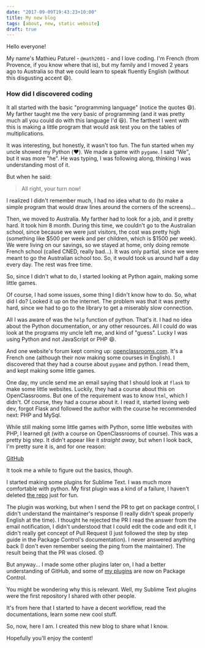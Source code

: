 ```yaml
---
date: "2017-09-09T19:43:23+10:00"
title: My new blog
tags: [about, new, static website]
draft: true
---
```


Hello everyone!

My name's Mathieu Paturel - `@math2001` - and I love coding. I'm French (from
Provence, if you know where that is), but my family and I moved 2 years ago to
Australia so that we could learn to speak fluently English (without this
disgusting accent :smile:).<!--more-->

### How did I discovered coding

It all started with the basic "programming language" (notice the quotes
:smile:). My farther taught me the very basic of programming (and it was pretty
much all you could do with this language I'd :laughing:). The farthest I went
with this is making a little program that would ask test you on the tables of
multiplications.

It was interesting, but honestly, it wasn't too fun. The fun started when my
uncle showed my Python (:heart:). We made a game with `pygame`. I said
<q>We</q>, but it was more "he". He was typing, I was following along, thinking
I was understanding most of it.

But when he said:

> All right, your turn now!

I realized I didn't remember much, I had no idea what to do (to make a simple
program that would draw lines around the corners of the screens)...

Then, we moved to Australia. My farther had to look for a job, and it pretty
hard. It took him 8 month. During this time, we couldn't go to the Australian
school, since because we were just visitors, the cost was pretty high (something
like $500 per week and per children, which is $1500 per week). We were living on
our savings, so we stayed at home, only doing remote French school (called CNED,
really bad...). It was only partial, since we were meant to go the Australian
school too. So, it would took us around half a day every day. The rest was free
time.

So, since I didn't what to do, I started looking at Python again, making some
little games.

Of course, I had some issues, some thing I didn't know how to do. So, what did I
do? Looked it up on the internet. The problem was that it was pretty hard, since
we had to go to the library to get a miserably slow connection.

All I was aware of was the `help` function of python. That's it. I had no idea
about the Python documentation, or any other resources. All I could do was look
at the programs my uncle left me, and kind of "guess". Lucky I was using Python
and not JavaScript or PHP :smile:.

And one website's forum kept coming up:
[openclassrooms.com](https://openclassrooms.com). It's a French one (although
their now making some courses in English). I discovered that they had a course
about `pygame` and python. I read them, and kept making some little games.

One day, my uncle send me an email saying that I should look at `flask` to make
some little websites. Luckily, they had a course about this on OpenClassrooms.
But one of the requirement was to know `html`, which I didn't. Of course, they
had a course about it. I read it, started loving web dev, forgot Flask and
followed the author with the course he recommended next: PHP and MySql.

While still making some little games with Python, some little websites with PHP,
I learned git (with a course on OpenClassrooms of course). This was a pretty big
step. It didn't appear like it _straight away_, but when I look back, I'm pretty
sure it is, and for one reason:

[GitHub][]

It took me a while to figure out the basics, though.

I started making some plugins for Sublime Text. I was much more comfortable with
python. My first plugin was a kind of a failure, I haven't deleted
[the repo][snippetlister] just for fun.

The plugin was working, but when I send the PR to get on package control, I
didn't understand the maintainer's response (I really didn't speak properly
English at the time). I thought he rejected the PR I read the answer from the
email notification, I didn't understood that I could edit the code and edit it,
I didn't really get concept of Pull Request (I just followed the step by step
guide in the Package Control's documentation). I never answered anything back (I
don't even remember seeing the ping from the maintainer). The result being that
the PR was closed. :disappointed:

But anyway... I made some other plugins later on, I had a better understanding
of GitHub, and some of [my plugins][] are now on Package Control.

You might be wondering why this is relevant. Well, my Sublime Text plugins were
the first repository I shared with other people.

It's from here that I started to have a decent workflow, read the
documentations, learn some new cool stuff.

So, now, here I am. I created this new blog to share what I know.

Hopefully you'll enjoy the content!

[snippetlister]: https://github.com/math2001/snippet-lister
[my plugins]: https://packagecontrol.io/browse/authors/math2001
[github]: https://github.com

